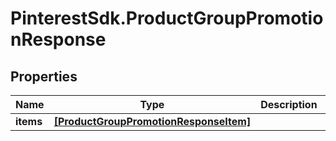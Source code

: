 # PinterestSdk.ProductGroupPromotionResponse

## Properties

Name | Type | Description | Notes
------------ | ------------- | ------------- | -------------
**items** | [**[ProductGroupPromotionResponseItem]**](ProductGroupPromotionResponseItem.md) |  | [optional] 


